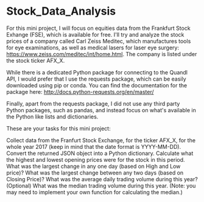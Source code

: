 # Stock_Data_Analysis

For this mini project, I will focus on equities data from the Frankfurt Stock Exhange (FSE), which is available for free. I'll try and analyze the stock prices of a company called Carl Zeiss Meditec, which manufactures tools for eye examinations, as well as medical lasers for laser eye surgery: https://www.zeiss.com/meditec/int/home.html. The company is listed under the stock ticker AFX_X.


While there is a dedicated Python package for connecting to the Quandl API, I would prefer that I use the requests package, which can be easily downloaded using pip or conda. You can find the documentation for the package here: http://docs.python-requests.org/en/master/

Finally, apart from the requests package, I did not use any third party Python packages, such as pandas, and instead focus on what's available in the Python like lists and dictionaries.

These are your tasks for this mini project:

Collect data from the Franfurt Stock Exchange, for the ticker AFX_X, for the whole year 2017 (keep in mind that the date format is YYYY-MM-DD).
Convert the returned JSON object into a Python dictionary.
Calculate what the highest and lowest opening prices were for the stock in this period.
What was the largest change in any one day (based on High and Low price)?
What was the largest change between any two days (based on Closing Price)?
What was the average daily trading volume during this year?
(Optional) What was the median trading volume during this year. (Note: you may need to implement your own function for calculating the median.)
